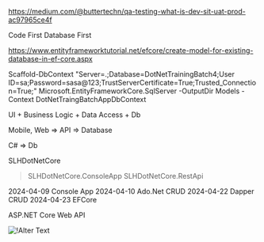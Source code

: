 https://medium.com/@buttertechn/qa-testing-what-is-dev-sit-uat-prod-ac97965ce4f

Code First
Database First

https://www.entityframeworktutorial.net/efcore/create-model-for-existing-database-in-ef-core.aspx

Scaffold-DbContext "Server=.;Database=DotNetTrainingBatch4;User ID=sa;Password=sasa@123;TrustServerCertificate=True;Trusted_Connection=True;" Microsoft.EntityFrameworkCore.SqlServer -OutputDir Models -Context DotNetTraingBatchAppDbContext 


UI + Business Logic + Data Access + Db

Mobile, Web => API => Database

C# => Db

SLHDotNetCore
> SLHDotNetCore.ConsoleApp
> SLHDotNetCore.RestApi


2024-04-09 Console App
2024-04-10 Ado.Net CRUD
2024-04-22 Dapper CRUD
2024-04-23 EFCore

ASP.NET Core Web API

![!Alter Text](https://voyager.postman.com/illustration/diagram-what-is-an-api-postman-illustration.svg)